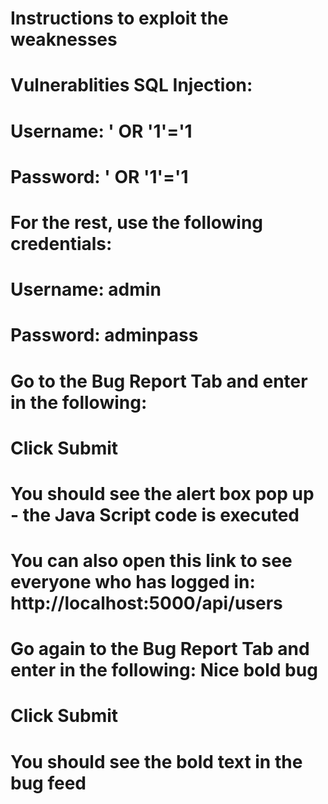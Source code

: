 # Instructions to exploit the weaknesses 
#
# Vulnerablities SQL Injection:
#
# Username:  ' OR '1'='1
# Password:  ' OR '1'='1
# 
# For the rest, use the following credentials:
# 
# Username: admin
# Password: adminpass
#
# Go to the Bug Report Tab and enter in the following: <script>alert("XSS success!")</script>
# Click Submit
# You should see the alert box pop up - the Java Script code is executed
# 
# You can also open this link to see everyone who has logged in: http://localhost:5000/api/users
# 
# Go again to the Bug Report Tab and enter in the following: <b>Nice bold bug</b>
# Click Submit
# You should see the bold text in the bug feed
# 
